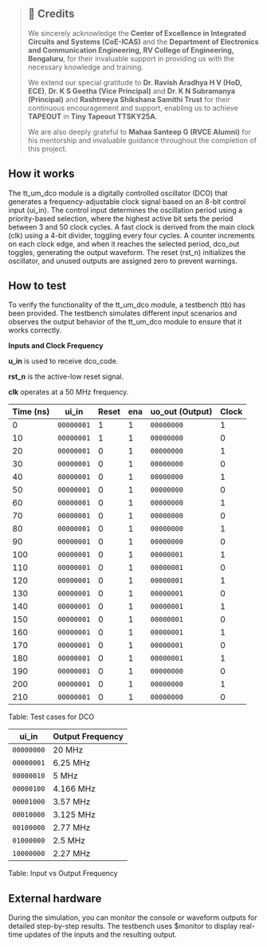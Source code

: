 > ## 📌 Credits  
>  
> We sincerely acknowledge the **Center of Excellence in Integrated Circuits and Systems (CoE-ICAS)** and the **Department of Electronics and Communication Engineering, RV College of Engineering, Bengaluru**, for their invaluable support in providing us with the necessary knowledge and training.  
> 
> We extend our special gratitude to **Dr. Ravish Aradhya H V (HoD, ECE)**, **Dr. K S Geetha (Vice Principal)** and **Dr. K N Subramanya (Principal)** and **Rashtreeya Shikshana Samithi Trust** for their continuous encouragement and support, enabling us to achieve **TAPEOUT** in **Tiny Tapeout TTSKY25A**.  
>  
> We are also deeply grateful to **Mahaa Santeep G (RVCE Alumni)** for his mentorship and invaluable guidance throughout the completion of this project.  
  
## How it works

The tt_um_dco module is a digitally controlled oscillator (DCO) that generates a frequency-adjustable clock signal based on an 8-bit control input (ui_in). The control input determines the oscillation period using a priority-based selection, where the highest active bit sets the period between 3 and 50 clock cycles. A fast clock is derived from the main clock (clk) using a 4-bit divider, toggling every four cycles. A counter increments on each clock edge, and when it reaches the selected period, dco_out toggles, generating the output waveform. The reset (rst_n) initializes the oscillator, and unused outputs are assigned zero to prevent warnings.

## How to test

To verify the functionality of the tt_um_dco module, a testbench (tb) has been provided. The testbench simulates different input scenarios and observes the output behavior of the tt_um_dco module to ensure that it works correctly.

**Inputs and Clock Frequency**

**u_in** is used to receive dco_code.

**rst_n** is the active-low reset signal.

**clk** operates at a 50 MHz frequency.

| **Time (ns)** | **ui_in**           | **Reset** | **ena** | **uo_out (Output)** | **Clock** |
|---------------|---------------------|-----------|---------|---------------------|-----------|
| 0             | `00000001`          |  1        | 1       | `00000000`          | 1         |
| 10            | `00000001`          |  1        | 1       | `00000000`          | 0         |
| 20            | `00000001`          |  0        | 1       | `00000000`          | 1         |
| 30            | `00000001`          |  0        | 1       | `00000000`          | 0         |
| 40            | `00000001`          |  0        | 1       | `00000000`          | 1         |
| 50            | `00000001`          |  0        | 1       | `00000000`          | 0         |
| 60            | `00000001`          |  0        | 1       | `00000000`          | 1         |
| 70            | `00000001`          |  0        | 1       | `00000000`          | 0         |
| 80            | `00000001`          |  0        | 1       | `00000000`          | 1         |
| 90            | `00000001`          |  0        | 1       | `00000000`          | 0         |
| 100           | `00000001`          |  0        | 1       | `00000001`          | 1         |
| 110           | `00000001`          |  0        | 1       | `00000001`          | 0         |
| 120           | `00000001`          |  0        | 1       | `00000001`          | 1         |
| 130           | `00000001`          |  0        | 1       | `00000001`          | 0         |
| 140           | `00000001`          |  0        | 1       | `00000001`          | 1         |
| 150           | `00000001`          |  0        | 1       | `00000001`          | 0         |
| 160           | `00000001`          |  0        | 1       | `00000001`          | 1         |
| 170           | `00000001`          |  0        | 1       | `00000001`          | 0         |
| 180           | `00000001`          |  0        | 1       | `00000001`          | 1         |
| 190           | `00000001`          |  0        | 1       | `00000000`          | 0         |
| 200           | `00000001`          |  0        | 1       | `00000000`          | 1         |
| 210           | `00000001`          |  0        | 1       | `00000000`          | 0         |
Table: Test cases for DCO

| **ui_in**    | **Output Frequency** |
|-------------|----------------------|
| `00000000`  | 20 MHz               |
| `00000001`  | 6.25 MHz             |
| `00000010`  | 5 MHz                |
| `00000100`  | 4.166 MHz            |
| `00001000`  | 3.57 MHz             |
| `00010000`  | 3.125 MHz            |
| `00100000`  | 2.77 MHz             |
| `01000000`  | 2.5 MHz              |
| `10000000`  | 2.27 MHz             |
Table: Input vs Output Frequency

## External hardware

During the simulation, you can monitor the console or waveform outputs for detailed step-by-step results. The testbench uses $monitor to display real-time updates of the inputs and the resulting output.
